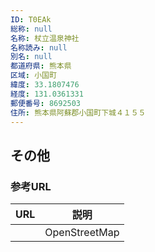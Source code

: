 ```yaml
---
ID: T0EAk
総称: null
名称: 杖立温泉神社
名称読み: null
別名: null
都道府県: 熊本県
区域: 小国町
緯度: 33.1807476
経度: 131.0361331
郵便番号: 8692503
住所: 熊本県阿蘇郡小国町下城４１５５
---
```


## その他

### 参考URL

| URL | 説明          |
| --- | ------------- |
|     | OpenStreetMap |
